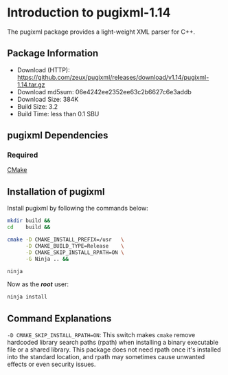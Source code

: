 # Introduction to pugixml-1.14
The pugixml package provides a light-weight XML parser for C++.

## Package Information
- Download (HTTP): https://github.com/zeux/pugixml/releases/download/v1.14/pugixml-1.14.tar.gz
- Download md5sum: 06e4242ee2352ee63c2b6627c6e3addb
- Download Size: 384K
- Build Size: 3.2
- Build Time: less than 0.1 SBU

## pugixml Dependencies
### Required
  [CMake](https://linuxfromscratch.org/blfs/view/svn/general/cmake.html)

## Installation of pugixml
Install pugixml by following the commands below:
```Bash
mkdir build &&
cd    build &&

cmake -D CMAKE_INSTALL_PREFIX=/usr   \
      -D CMAKE_BUILD_TYPE=Release    \
      -D CMAKE_SKIP_INSTALL_RPATH=ON \
      -G Ninja .. &&

ninja
```

Now as the ***root*** user:
```Bash
ninja install
```

## Command Explanations
  `-D CMAKE_SKIP_INSTALL_RPATH=ON`: This switch makes `cmake` remove hardcoded
  library search paths (rpath) when installing a binary executable file or a
  shared library. This package does not need rpath once it's installed into the
  standard location, and rpath may sometimes cause unwanted effects or even
  security issues.
